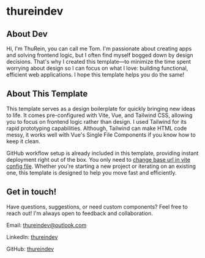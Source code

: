 # thureindev

## About Dev

Hi, I'm ThuRein, you can call me Tom. I'm passionate about creating apps and solving frontend logic, but I often find myself bogged down by design decisions. That's why I created this template—to minimize the time spent worrying about design so I can focus on what I love: building functional, efficient web applications. I hope this template helps you do the same!

## About This Template

This template serves as a design boilerplate for quickly bringing new ideas to life. It comes pre-configured with Vite, Vue, and Tailwind CSS, allowing you to focus on frontend logic rather than design. I used Tailwind for its rapid prototyping capabilities. Although, Tailwind can make HTML code messy, it works well with Vue's Single File Components if you know how to keep it clean.

GitHub workflow setup is already included in this template, providing instant deployment right out of the box. You only need to [change base url in vite config file](./README.md#deploying-on-github-pages). Whether you're starting a new project or iterating on an existing one, this template is designed to help you move fast and efficiently.

## Get in touch!

Have questions, suggestions, or need custom components? Feel free to reach out! I'm always open to feedback and collaboration.

Email: [thureindev@outlook.com](mailto:thureindev@outlook.com)

LinkedIn: [thureindev](https://www.linkedin.com/in/thureindev/)

GitHub: [thureindev](https://github.com/thureindev/)